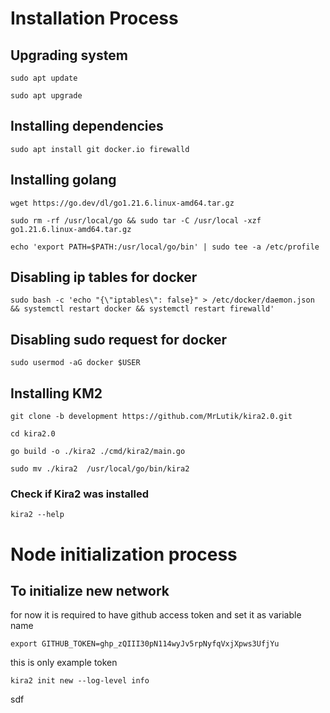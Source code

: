 # Installation Process 

## Upgrading system
```sudo apt update```

```sudo apt upgrade```



## Installing dependencies

```sudo apt install git docker.io firewalld```



## Installing golang

```wget https://go.dev/dl/go1.21.6.linux-amd64.tar.gz ```

```sudo rm -rf /usr/local/go && sudo tar -C /usr/local -xzf go1.21.6.linux-amd64.tar.gz```

```echo 'export PATH=$PATH:/usr/local/go/bin' | sudo tee -a /etc/profile```




## Disabling ip tables for docker 

```sudo bash -c 'echo "{\"iptables\": false}" > /etc/docker/daemon.json && systemctl restart docker && systemctl restart firewalld'```

## Disabling sudo request for docker 
```sudo usermod -aG docker $USER```




## Installing KM2

```git clone -b development https://github.com/MrLutik/kira2.0.git```

```cd kira2.0```

```go build -o ./kira2 ./cmd/kira2/main.go```

```sudo mv ./kira2  /usr/local/go/bin/kira2```

### Check if Kira2 was installed 

```kira2 --help```




# Node initialization process 

## To initialize new network 
for now it is required to have github access token and set it as variable name 

```export GITHUB_TOKEN=ghp_zQIII30pN114wyJv5rpNyfqVxjXpws3UfjYu``` 

this is only example token 




``` kira2 init new --log-level info ```











sdf
